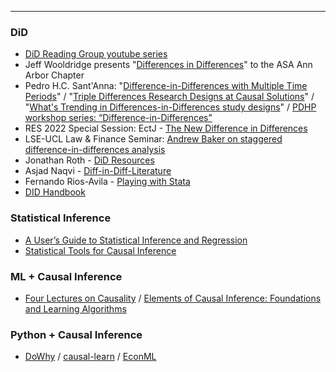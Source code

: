 

---



### DiD

- [DiD Reading Group youtube series](https://www.youtube.com/playlist?list=PLVObvb_htcuBt8mV9yNagt7hK9FL5KXeE)
- Jeff Wooldridge presents "[Differences in Differences](https://www.youtube.com/watch?v=q7fpkYcUu1g)" to the ASA Ann Arbor Chapter
- Pedro H.C. Sant'Anna: "[Difference-in-Differences with Multiple Time Periods](https://www.youtube.com/watch?v=VLviaylakAo)" / "[Triple Differences Research Designs at Causal Solutions](https://www.youtube.com/watch?v=LTuBEwASEJQ)" / "[What's Trending in Differences-in-Differences study designs](https://www.youtube.com/watch?v=Jyat3OZLyRc)" / [PDHP workshop series: “Difference-in-Differences”](https://umich.zoom.us/rec/play/lWbASJGhnl6JTrmwKMp24K1mKC0D4hUpUmH_2FwtN-oezqlh389XysePdyvoI4o8l9g8DLVUuvSnktpi.phbzTEK-QN02r_ek?continueMode=true&_x_zm_rtaid=B_OAF47vQPixJs-eMXNFPg.1675638136968.dd9c1d27c2e3fa8bf0930c863650dc18&_x_zm_rhtaid=515)
- RES 2022 Special Session: EctJ - [The New Difference in Differences](https://www.youtube.com/watch?v=hDSZX_PCK0M)
- LSE-UCL Law & Finance Seminar: [Andrew Baker on staggered difference-in-differences analysis](https://www.youtube.com/watch?v=l1FLtTcpch0)
- Jonathan Roth - [DiD Resources](https://www.jonathandroth.com/did-resources/)
- Asjad Naqvi - [Diff-in-Diff-Literature](https://asjadnaqvi.github.io/DiD/)
- Fernando Rios-Avila - [Playing with Stata](https://friosavila.github.io/playingwithstata/index.html)
- [DID Handbook](https://github.com/IanHo2019/DID_Handbook)



### Statistical Inference

- [A User’s Guide to Statistical Inference and Regression](https://mattblackwell.github.io/gov2002-book/)
- [Statistical Tools for Causal Inference](https://chabefer.github.io/STCI/)



### ML + Causal Inference

- [Four Lectures on Causality](https://stat.mit.edu/news/four-lectures-causality/) / [Elements of Causal Inference: Foundations and Learning Algorithms](https://mitp-content-server.mit.edu/books/content/sectbyfn?collid=books_pres_0&id=11283&fn=11283.pdf)



### Python + Causal Inference

- [DoWhy](https://github.com/py-why/dowhy) / [causal-learn](https://github.com/py-why/causal-learn) / [EconML](https://github.com/py-why/EconML) 
